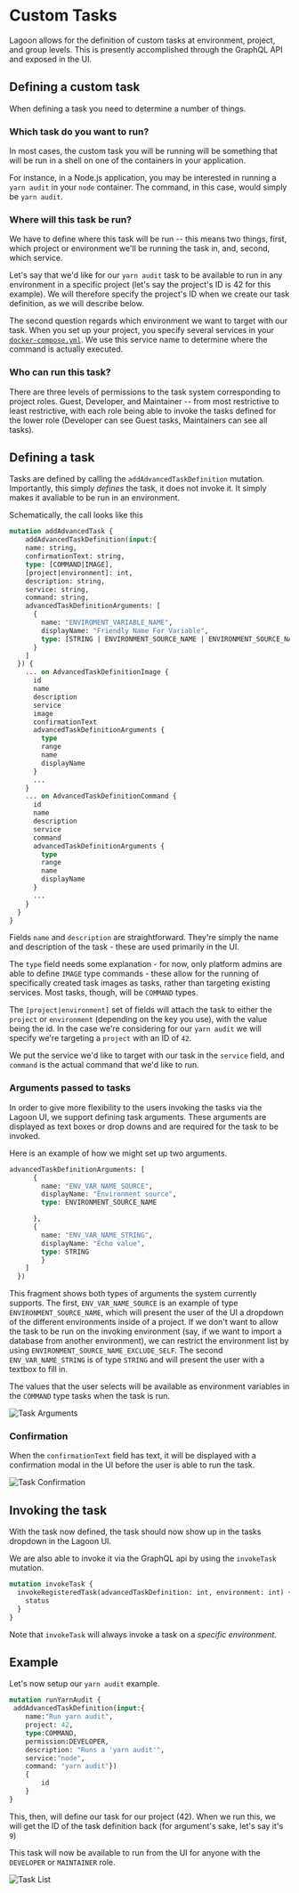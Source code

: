 # Custom Tasks

Lagoon allows for the definition of custom tasks at environment, project, and group levels. This is presently accomplished through the GraphQL API and exposed in the UI.

## Defining a custom task

When defining a task you need to determine a number of things.

### Which task do you want to run?

In most cases, the custom task you will be running will be something that will be run in a shell on one of the containers in your application.

For instance, in a Node.js application, you may be interested in running a `yarn audit` in your `node` container. The command, in this case, would simply be `yarn audit`.

### Where will this task be run?

We have to define where this task will be run -- this means two things, first, which project or environment we'll be running the task in, and, second, which service.

Let's say that we'd like for our `yarn audit` task to be available to run in any environment in a specific project \(let's say the project's ID is 42 for this example\). We will therefore specify the project's ID when we create our task definition, as we will describe below.

The second question regards which environment we want to target with our task. When you set up your project, you specify several services in your [`docker-compose.yml`](../concepts-basics/docker-compose-yml.md). We use this service name to determine where the command is actually executed.

### Who can run this task?

There are three levels of permissions to the task system corresponding to project roles. Guest, Developer, and Maintainer -- from most restrictive to least restrictive, with each role being able to invoke the tasks defined for the lower role \(Developer can see Guest tasks, Maintainers can see all tasks\).

## Defining a task

Tasks are defined by calling the `addAdvancedTaskDefinition` mutation. Importantly, this simply _defines_ the task, it does not invoke it. It simply makes it avaliable to be run in an environment.

Schematically, the call looks like this

```graphql title="Define a new task"
mutation addAdvancedTask {
    addAdvancedTaskDefinition(input:{
    name: string,
    confirmationText: string,
    type: [COMMAND|IMAGE],
    [project|environment]: int,
    description: string,
    service: string,
    command: string,
    advancedTaskDefinitionArguments: [
      {
        name: "ENVIROMENT_VARIABLE_NAME",
        displayName: "Friendly Name For Variable",
        type: [STRING | ENVIRONMENT_SOURCE_NAME | ENVIRONMENT_SOURCE_NAME_EXCLUDE_SELF]
      }
    ]
  }) {
    ... on AdvancedTaskDefinitionImage {
      id
      name
      description
      service
      image
      confirmationText
      advancedTaskDefinitionArguments {
        type
        range
        name
        displayName
      }
      ...
    }
    ... on AdvancedTaskDefinitionCommand {
      id
      name
      description
      service
      command
      advancedTaskDefinitionArguments {
        type
        range
        name
        displayName
      }
      ...
    }
  }
}
```

Fields `name` and `description` are straightforward. They're simply the name and description of the task - these are used primarily in the UI.

The `type` field needs some explanation - for now, only platform admins are able to define `IMAGE` type commands - these allow for the running of specifically created task images as tasks, rather than targeting existing services. Most tasks, though, will be `COMMAND` types.

The `[project|environment]` set of fields will attach the task to either the `project` or `environment` \(depending on the key you use\), with the value being the id. In the case we're considering for our `yarn audit` we will specify we're targeting a `project` with an ID of `42`.

We put the service we'd like to target with our task in the `service` field, and `command` is the actual command that we'd like to run.

### Arguments passed to tasks

In order to give more flexibility to the users invoking the tasks via the Lagoon UI, we support defining task arguments. These arguments are displayed as text boxes or drop downs and are required for the task to be invoked.

Here is an example of how we might set up two arguments.

```graphql title="Define task arguments"
advancedTaskDefinitionArguments: [
      {
        name: "ENV_VAR_NAME_SOURCE",
        displayName: "Environment source",
        type: ENVIRONMENT_SOURCE_NAME

      },
      {
        name: "ENV_VAR_NAME_STRING",
        displayName: "Echo value",
        type: STRING
        }
    ]
  })
```

This fragment shows both types of arguments the system currently supports.
The first, `ENV_VAR_NAME_SOURCE` is an example of type `ENVIRONMENT_SOURCE_NAME`, which will present the user of the UI a dropdown of the different environments inside of a project. If we don't want to allow the task to be run on the invoking environment (say, if we want to import a database from another environment), we can restrict the environment list by using `ENVIRONMENT_SOURCE_NAME_EXCLUDE_SELF`.
The second `ENV_VAR_NAME_STRING` is of type `STRING` and will present the user with a textbox to fill in.

The values that the user selects will be available as environment variables in the `COMMAND` type tasks when the task is run.

![Task Arguments](../images/custom-task-arguments.png)

### Confirmation

When the `confirmationText` field has text, it will be displayed with a confirmation modal in the UI before the user is able to run the task.

![Task Confirmation](../images/custom-task-confirm.png)

## Invoking the task

With the task now defined, the task should now show up in the tasks dropdown in the Lagoon UI.

We are also able to invoke it via the GraphQL api by using the `invokeTask` mutation.

```graphql title="Invoke task"
mutation invokeTask {
  invokeRegisteredTask(advancedTaskDefinition: int, environment: int) {
    status
  }
}
```

Note that `invokeTask` will always invoke a task on a _specific environment_.

## Example

Let's now setup our `yarn audit` example.

```graphql title="Define task mutation"
mutation runYarnAudit {
 addAdvancedTaskDefinition(input:{
    name:"Run yarn audit",
    project: 42,
    type:COMMAND,
    permission:DEVELOPER,
    description: "Runs a 'yarn audit'",
    service:"node",
    command: "yarn audit"})
    {
        id
    }
}
```

This, then, will define our task for our project \(42\). When we run this, we will get the ID of the task definition back \(for argument's sake, let's say it's `9`\)

This task will now be available to run from the UI for anyone with the `DEVELOPER` or `MAINTAINER` role.

![Task List](../images/task-yarn-audit.png)
